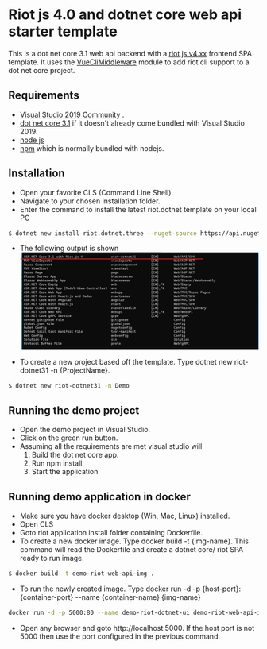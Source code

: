 # Riot js 4.0 and dotnet core web api starter template
This is a dot net core 3.1 web api backend with a [riot js v4.xx](https://riot.js.org/) frontend SPA template. It uses the 
[VueCliMiddleware](https://github.com/EEParker/aspnetcore-vueclimiddleware) module to add riot cli support to a dot net core project.

## Requirements
- [Visual Studio 2019 Community](https://visualstudio.microsoft.com/vs/whatsnew/) .
- [dot net core 3.1](https://dotnet.microsoft.com/download/dotnet-core/3.1) if it doesn't already come bundled with Visual Studio 2019.
- [node js](https://nodejs.org/en/)
- [npm](https://www.npmjs.com/get-npm) which is normally bundled with nodejs.

## Installation
- Open your favorite CLS (Command Line Shell).
- Navigate to your chosen installation folder.
- Enter the command to install the latest riot.dotnet template on your local PC
```bash
$ dotnet new install riot.dotnet.three --nuget-source https://api.nuget.org/v3/index.json 
```
- The following output is shown
![Output of dot net new command](images/pic2.png?raw=true "Output of dot net new command")

- To create a new project based off the template. Type dotnet new riot-dotnet31 -n {ProjectName}. 
```bash
$ dotnet new riot-dotnet31 -n Demo
```

## Running the demo project
- Open the demo project in Visual Studio. 
- Click on the green run button.
- Assuming all the requirements are met visual studio will
  1. Build the dot net core app.
  2. Run npm install
  3. Start the application
  
## Running demo application in docker
- Make sure you have docker desktop (Win, Mac, Linux) installed.
- Open CLS 
- Goto riot application install folder containing Dockerfile.
- To create a new docker image. Type docker build -t {img-name}. This command will read the Dockerfile and create a dotnet core/ riot SPA ready to run image.
```bash
$ docker build -t demo-riot-web-api-img .
```
- To run the newly created image. Type docker run -d -p {host-port}:{container-port} --name {container-name} {img-name}
```bash 
docker run -d -p 5000:80 --name demo-riot-dotnet-ui demo-riot-web-api-img
```
- Open any browser and goto http://localhost:5000. If the host port is not 5000 then use the port configured in the previous command.